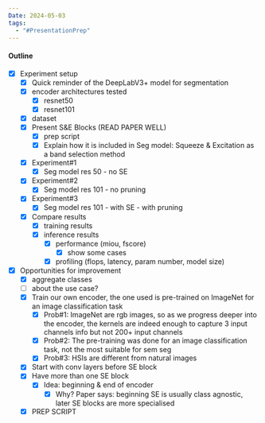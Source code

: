 ```yaml
---
Date: 2024-05-03
tags:
  - "#PresentationPrep"
---
```

#### Outline
- [x] Experiment setup
	- [x] Quick reminder of the DeepLabV3+ model  for segmentation
	- [x] encoder architectures tested
		- [x] resnet50
		- [x] resnet101
	- [x] dataset
	- [x] Present S&E Blocks (READ PAPER WELL)
		- [x] prep script
		- [x] Explain how it is included in Seg model: Squeeze & Excitation as a band selection method
	- [x] Experiment#1
		- [x] Seg model res 50 - no SE
	- [x] Experiment#2
		- [x] Seg model res 101 - no pruning
	- [x] Experiment#3
		- [x] Seg model res 101 - with SE - with pruning
	- [x] Compare results
		- [x] training results
		- [x] inference results
			- [x] performance (miou, fscore)
				- [x] show some cases
			- [x] profiling (flops, latency, param number, model size)
- [x] Opportunities for improvement
	- [x] aggregate classes
	- [ ] about the use case?
	- [x] Train our own encoder, the one used is pre-trained on ImageNet for an image classification task
		- [x] Prob#1: ImageNet are rgb images, so as we progress deeper into the encoder, the kernels are indeed enough to capture 3 input channels info but not 200+ input channels
		- [x] Prob#2: The pre-training was done for an image classification task, not the most suitable for sem seg
		- [x] Prob#3: HSIs are different from natural images
	- [x] Start with conv layers before SE block
	- [x] Have more than one SE block 
		- [x] Idea: beginning & end of encoder
			- [x] Why? Paper says: beginning SE is usually class agnostic, later SE blocks are more specialised

	- [x] PREP SCRIPT